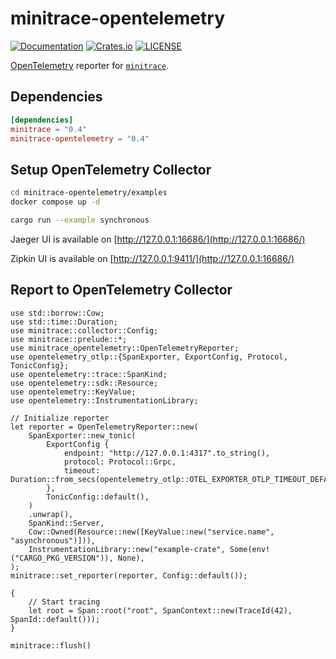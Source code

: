 # minitrace-opentelemetry

[![Documentation](https://docs.rs/minitrace-opentelemetry/badge.svg)](https://docs.rs/minitrace-opentelemetry/)
[![Crates.io](https://img.shields.io/crates/v/minitrace-opentelemetry.svg)](https://crates.io/crates/minitrace-opentelemetry)
[![LICENSE](https://img.shields.io/github/license/tikv/minitrace-rust.svg)](https://github.com/tikv/minitrace-rust/blob/master/LICENSE)

[OpenTelemetry](https://github.com/open-telemetry/opentelemetry-rust) reporter for [`minitrace`](https://crates.io/crates/minitrace).

## Dependencies

```toml
[dependencies]
minitrace = "0.4"
minitrace-opentelemetry = "0.4"
```

## Setup OpenTelemetry Collector

```sh
cd minitrace-opentelemetry/examples
docker compose up -d

cargo run --example synchronous
```

Jaeger UI is available on [http://127.0.0.1:16686/](http://127.0.0.1:16686/)

Zipkin UI is available on [http://127.0.0.1:9411/](http://127.0.0.1:16686/)

## Report to OpenTelemetry Collector

```rust, no_run
use std::borrow::Cow;
use std::time::Duration;
use minitrace::collector::Config;
use minitrace::prelude::*;
use minitrace_opentelemetry::OpenTelemetryReporter;
use opentelemetry_otlp::{SpanExporter, ExportConfig, Protocol, TonicConfig};
use opentelemetry::trace::SpanKind;
use opentelemetry::sdk::Resource;
use opentelemetry::KeyValue;
use opentelemetry::InstrumentationLibrary;

// Initialize reporter
let reporter = OpenTelemetryReporter::new(
    SpanExporter::new_tonic(
        ExportConfig {
            endpoint: "http://127.0.0.1:4317".to_string(),
            protocol: Protocol::Grpc,
            timeout: Duration::from_secs(opentelemetry_otlp::OTEL_EXPORTER_OTLP_TIMEOUT_DEFAULT),
        },
        TonicConfig::default(),
    )
    .unwrap(),
    SpanKind::Server,
    Cow::Owned(Resource::new([KeyValue::new("service.name", "asynchronous")])),
    InstrumentationLibrary::new("example-crate", Some(env!("CARGO_PKG_VERSION")), None),
);
minitrace::set_reporter(reporter, Config::default());

{
    // Start tracing
    let root = Span::root("root", SpanContext::new(TraceId(42), SpanId::default()));
}

minitrace::flush()
```
